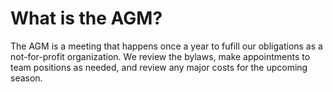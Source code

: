 # What is the AGM?

The AGM is a meeting that happens once a year to fufill our obligations as a not-for-profit organization. We review the bylaws, make appointments to team positions as needed, and review any major costs for the upcoming season.